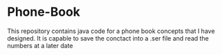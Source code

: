 # Phone-Book
This repository contains java code for a phone book concepts that I have designed. It is capable to save the conctact into a .ser file and read the numbers at a later date
